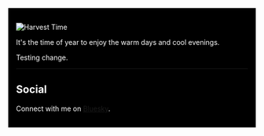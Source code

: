 
<div style="background-color:black; color:white; padding:16px;">

![Harvest Time](./BeachBridge.jpeg)

It's the time of year to enjoy the warm days and cool evenings. 

Testing change.

---

## Social

Connect with me on [Bluesky](https://bsky.app/profile/davidmarksmith.com).

</div>


